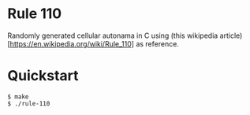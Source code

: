 # Rule 110
Randomly generated cellular autonama in C using (this wikipedia article)[https://en.wikipedia.org/wiki/Rule_110] as reference.

# Quickstart
```shell
$ make
$ ./rule-110
```
